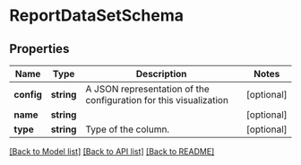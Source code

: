 # ReportDataSetSchema

## Properties
Name | Type | Description | Notes
------------ | ------------- | ------------- | -------------
**config** | **string** | A JSON representation of the configuration for this visualization | [optional] 
**name** | **string** |  | [optional] 
**type** | **string** | Type of the column. | [optional] 

[[Back to Model list]](../README.md#documentation-for-models) [[Back to API list]](../README.md#documentation-for-api-endpoints) [[Back to README]](../README.md)


